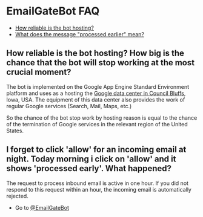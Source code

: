 # EmailGateBot FAQ

- [How reliable is the bot hosting?](#how-reliable-is-the-bot-hosting-how-big-is-the-chance-that-the-bot-will-stop-working-at-the-most-crucial-moment)
- [What does the message "processed earlier" mean?](#i-forget-to-click-allow-for-an-incoming-email-at-night-today-morning-i-click-on-allow-and-it-shows-processed-early-what-happened)

## How reliable is the bot hosting? How big is the chance that the bot will stop working at the most crucial moment?

The bot is implemented on the Google App Engine Standard Environment platform and uses as a hosting the
[Google data center in Council Bluffs](https://www.google.com/about/datacenters/inside/locations/council-bluffs/), Iowa, USA.
The equipment of this data center also provides the work of regular Google services (Search, Mail, Maps, etc.)

So the chance of the bot stop work by hosting reason is equal to the chance of the termination of Google services in the relevant region of the United States.

## I forget to click 'allow' for an incoming email at night. Today morning i click on 'allow' and it shows 'processed early'. What happened?

The request to process inbound email is active in one hour. If you did not respond to this request within an hour, the incoming email is automatically rejected.

- Go to [@EmailGateBot](http://t.me/EmailGateBot)
